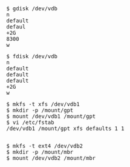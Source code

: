<pre>
$ gdisk /dev/vdb
n
default
defaul
+2G
8300
w
</pre>

<pre>
$ fdisk /dev/vdb
n
default
default
default
+2G
w
</pre>

<pre>
$ mkfs -t xfs /dev/vdb1
$ mkdir -p /mount/gpt
$ mount /dev/vdb1 /mount/gpt
$ vi /etc/fstab
/dev/vdb1 /mount/gpt xfs defaults 1 1

</pre>

<pre>
$ mkfs -t ext4 /dev/vdb2
$ mkdir -p /mount/mbr
$ mount /dev/vdb2 /mount/mbr

</pre>
